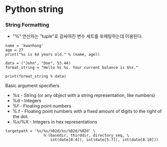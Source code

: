# Python string

### String Formatting

- "%" 연산자는 "tuple"로 감싸여진 변수 세트를 포매팅하는데 이용된다.

```
name = 'kwanhong'
age = 27
print("%s is $d years old." % (name, age))
```

```
data = ("John", "Doe", 53.44)
format_string = "Hello %s %s. Your current balance is $%s."

print(format_string % data)
```

Basic argument specifiers
- %s - String (or any object with a string representation, like numbers)
- %d - Integers
- %f - Floating point numbers
- %.<number of digits>f - Floating point numbers with a fixed amount of digits to the right of the dot.
- %x/%X - Integers in hex representations

```
targetpath = '%s/%s/%02d/%s/%02d/%02d' \
                 % (basedir, thirddir, directory_seq, \
                    int(date[0:4]), int(date[5:7]), int(date[8:10]))
```
